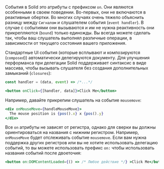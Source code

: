 События в Solid это атрибуты с префиксом `on`. Они являются особенными в своем поведении. Во-первых, они не включаются в реактивные обертки. Во многих случаях очень тяжело объяснить разницу между `Сигналом` и слушателем события (`event handler`). В случае с событиями они вызываются и им не нужна реактивность они прикрепляются (`bound`) только единожды. Вы всегда можете сделать так, чтобы ваш слушатель выполнял различные операции, в зависимости от текущего состояния вашего приложения.

Стандартные UI события (которые всплывают и композируются (`composed`)) автоматически делегируются документу. Для улучшения перформанса при делегации Solid поддерживает синтаксис в виде массива, чтобы вызывать слушателя без создания дополнительных замыканий (`closures`):

```jsx
const handler = (data, event) => /*...*/

<button onClick={[handler, data]}>Click Me</button>
```

Например, давайте прикрепим слушатель на событие `mousemove`:

```jsx
<div onMouseMove={handleMouseMove}>
  The mouse position is {pos().x} x {pos().y}
</div>
```

Все `on` атрибуты не зависят от регистра, однако для сверки вы должны ориентироваться на названия с нижним регистром. Например, `onMouseMove` будет отслеживать событие `mousemove`. Если вам нужна поддержка других регистров или вы не хотите использовать делегацию событий, то вы можете использовать префикс `on:` чтобы использовать названия событий после двоеточия:

```jsx
<button on:DOMContentLoaded={() => /* Любое действие */} >Click Me</button>
```
